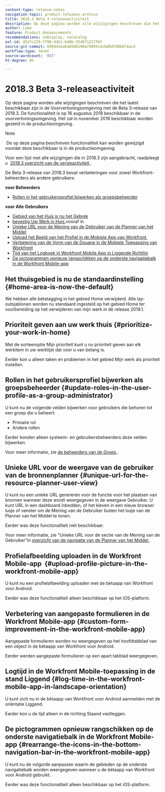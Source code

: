 ```yaml
---
content-type: release-notes
navigation-topic: product-releases-archive
title: 2018.3 Beta 3-releaseactiviteit
description: Op deze pagina worden alle wijzigingen beschreven die het laatst beschikbaar zijn in de Voorvertoningsomgeving met de Beta 3-release van 2018.3. De functionaliteit is op 16 augustus 2018 beschikbaar in de voorvertoningsomgeving. Het zal in november 2018 beschikbaar worden gesteld in de productieomgeving.
author: Luke
feature: Product Announcements
recommendations: noDisplay, noCatalog
exl-id: 452fc235-ff90-4451-b48b-354671227f6f
source-git-commit: 099d42ea0a09d8190a79893c4cbd8d7d8b674acd
workflow-type: tm+mt
source-wordcount: '557'
ht-degree: 0%

---
```


# 2018.3 Beta 3-releaseactiviteit

Op deze pagina worden alle wijzigingen beschreven die het laatst beschikbaar zijn in de Voorvertoningsomgeving met de Beta 3-release van 2018.3. De functionaliteit is op 16 augustus 2018 beschikbaar in de voorvertoningsomgeving. Het zal in november 2018 beschikbaar worden gesteld in de productieomgeving.

>[!NOTE]
>
> De op deze pagina beschreven functionaliteit kan worden gewijzigd voordat deze beschikbaar is in de productieomgeving.

Voor een lijst met alle wijzigingen die in 2018.3 zijn aangebracht, raadpleegt u  [ 2018.3 overzicht van de versieactiviteit ](../../../../product-announcements/product-releases/quarterly-release-archive/2018.3-release-activity/2018-3-release-activity-overview.md).

De Beta 3-release van 2018.3 bevat verbeteringen voor zowel Workfront-beheerders als andere gebruikers:

**voor Beheerders**

* [Rollen in het gebruikersprofiel bijwerken als groepsbeheerder](#update-roles-in-the-user-profile-as-a-group-administrator)

**voor Alle Gebruikers**

* [ Gebied van het Huis is nu het Gebrek ](#home-area-is-now-the-default)
* [ bevestig Uw Werk in Huis ](#prioritize-your-work-in-home) vooraf in
* [ Unieke URL voor de Mening van de Gebruiker van de Planner van het Middel ](#unique-url-for-the-resource-planner-user-view)
* [ Upload het Beeld van het Profiel in de Mobiele App van Workfront ](#upload-profile-picture-in-the-workfront-mobile-app) 
* [ Verbetering van de Vorm van de Douane in de Mobiele Toepassing van Workfront ](#custom-form-improvement-in-the-workfront-mobile-app)
* [ Tijd van het Logboek in Workfront Mobile App in Liggende Richtlijn ](#log-time-in-the-workfront-mobile-app-in-landscape-orientation)
* [De pictogrammen opnieuw rangschikken op de onderste navigatiebalk in de Workfront Mobile-app](#rearrange-the-icons-in-the-bottom-navigation-bar-in-the-workfront-mobile-app)

## Het thuisgebied is nu de standaardinstelling {#home-area-is-now-the-default}

We hebben alle bètatagging in het gebied Home verwijderd. Alle lay-outsjablonen worden nu standaard ingesteld op het gebied Home ter voorbereiding op het verwijderen van mijn werk in de release 2019.1.

## Prioriteit geven aan uw werk thuis {#prioritize-your-work-in-home}

Met de sorteeroptie Mijn prioriteit kunt u nu prioriteit geven aan elk werkitem in uw werklijst dat voor u van belang is.

Eerder kon u alleen taken en problemen in het gebied Mijn werk als prioriteit instellen.

## Rollen in het gebruikersprofiel bijwerken als groepsbeheerder {#update-roles-in-the-user-profile-as-a-group-administrator}

U kunt nu de volgende velden bijwerken voor gebruikers die behoren tot een groep die u beheert:

* Primaire rol
* Andere rollen

Eerder konden alleen systeem- en gebruikersbeheerders deze velden bijwerken. 

Voor meer informatie, zie [ de beheerders van de Groep ](../../../../administration-and-setup/manage-groups/group-roles/group-administrators.md).

## Unieke URL voor de weergave van de gebruiker van de bronnenplanner {#unique-url-for-the-resource-planner-user-view}

U kunt nu een unieke URL genereren voor de functie voor het plaatsen van bronnen wanneer deze wordt weergegeven in de weergave Gebruiker. U kunt URL in een dashboard inbedden, of het kleven in een nieuw browser lusje of venster om de Mening van de Gebruiker buiten het lusje van de Planner van het Middel te tonen.

Eerder was deze functionaliteit niet beschikbaar.

Voor meer informatie, zie &quot;Unieke URL voor de sectie van de Mening van de Gebruiker&quot;in [ overzicht van de navigatie van de Planner van het Middel ](../../../../resource-mgmt/resource-planning/resource-planner-navigation.md).

## Profielafbeelding uploaden in de Workfront Mobile-app  {#upload-profile-picture-in-the-workfront-mobile-app}

U kunt nu een profielafbeelding uploaden met de bètaapp van Workfront voor Android.

Eerder was deze functionaliteit alleen beschikbaar op het iOS-platform. 

<!--
<p data-mc-conditions="QuicksilverOrClassic.Draft mode">For more information, see .</p>
-->

## Verbetering van aangepaste formulieren in de Workfront Mobile-app {#custom-form-improvement-in-the-workfront-mobile-app}

Aangepaste formulieren worden nu weergegeven op het hoofdtabblad van een object in de bètaapp van Workfront voor Android.

Eerder werden aangepaste formulieren op een apart tabblad weergegeven.

<!--
<p data-mc-conditions="QuicksilverOrClassic.Draft mode">For more information, see the "Editing Custom Forms" section in .</p>
-->

## Logtijd in de Workfront Mobile-toepassing in de stand Liggend {#log-time-in-the-workfront-mobile-app-in-landscape-orientation}

U kunt zich nu in de bètaapp van Workfront voor Android aanmelden met de oriëntatie Liggend.

Eerder kon u de tijd alleen in de richting Staand vastleggen.

<!--
<p data-mc-conditions="QuicksilverOrClassic.Draft mode">For more information, see </p>
-->

## De pictogrammen opnieuw rangschikken op de onderste navigatiebalk in de Workfront Mobile-app {#rearrange-the-icons-in-the-bottom-navigation-bar-in-the-workfront-mobile-app}

U kunt nu de volgorde aanpassen waarin de gebieden op de onderste navigatiebalk worden weergegeven wanneer u de bètaapp van Workfront voor Android gebruikt.

Eerder was deze functionaliteit alleen beschikbaar op het iOS-platform.

<!--
<p data-mc-conditions="QuicksilverOrClassic.Draft mode">For more information, see .</p>
-->
